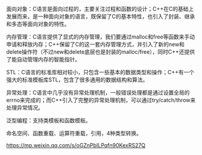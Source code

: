 面向对象：C语言是面向过程的，主要关注过程和函数的设计；C++在C的基础上发展而来，是一种面向对象的语言，既保留了C的基本特性，也引入了封装、继承和多态等面向对象的特性。

内存管理：C语言提供了显式的内存管理，我们要通过malloc和free等函数来手动申请和释放内存；C++保留了C的这一套内存管理方式，并引入了新的new和delete操作符（不过new和delete底层也是封装的malloc/free），同时C++还提供了能自动管理内存的智能指针。

STL：C语言的标准库相对较小，只包含一些基本的数据类型和操作；C++有一个强大的标准模板库STL，包含了很多通用的数据结构和算法。

异常处理：C语言中几乎没有异常处理机制，一般错误处理都是通过设置全局的errno来完成的；而C++引入了完整的异常处理机制，可以通过try/catch/throw来处理异常情况。

泛型编程：支持类模板和函数模板。

命名空间、函数重载、运算符重载，引用，4种类型转换。

https://mp.weixin.qq.com/s/oGZnPbILPqfn90KexRS27Q